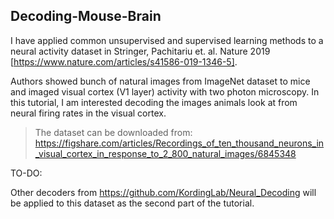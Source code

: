 ## Decoding-Mouse-Brain

I have applied common unsupervised and supervised learning methods to a neural activity dataset in 
Stringer, Pachitariu et. al. Nature 2019 [https://www.nature.com/articles/s41586-019-1346-5].

Authors showed bunch of natural images from ImageNet dataset to mice and imaged visual cortex (V1 layer)
activity with two photon microscopy. In this tutorial, I am interested decoding the images animals look at
from neural firing rates in the visual cortex.

>The dataset can be downloaded from:
>https://figshare.com/articles/Recordings_of_ten_thousand_neurons_in_visual_cortex_in_response_to_2_800_natural_images/6845348  
 
TO-DO:

Other decoders from https://github.com/KordingLab/Neural_Decoding will be applied to this dataset as the second part of the tutorial.

